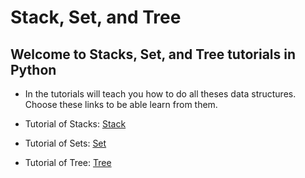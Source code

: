 # Stack, Set, and Tree

## Welcome to Stacks, Set, and Tree tutorials in Python
- In the tutorials will teach you how to do all theses data
structures. Choose these links to be able learn from them.

- Tutorial of Stacks: [Stack](1-stack.md)
- Tutorial of Sets: [Set](2-set.md)
- Tutorial of Tree: [Tree](3-tree.md)